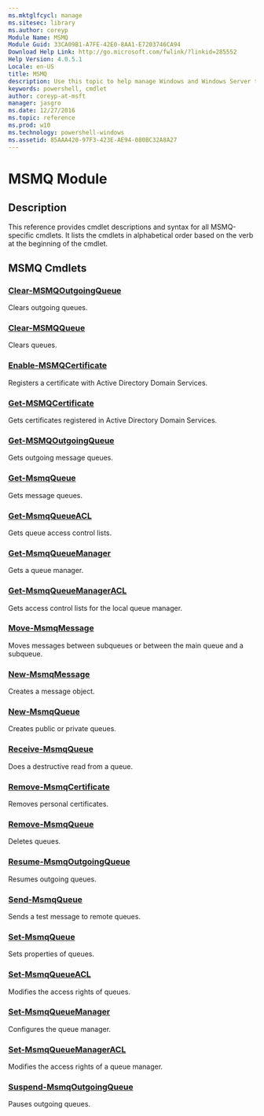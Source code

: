 ```yaml
---
ms.mktglfcycl: manage
ms.sitesec: library
ms.author: coreyp
Module Name: MSMQ
Module Guid: 33CA09B1-A7FE-42E0-8AA1-E7203746CA94
Download Help Link: http://go.microsoft.com/fwlink/?linkid=285552
Help Version: 4.0.5.1
Locale: en-US
title: MSMQ
description: Use this topic to help manage Windows and Windows Server technologies with Windows PowerShell.
keywords: powershell, cmdlet
author: coreyp-at-msft
manager: jasgro
ms.date: 12/27/2016
ms.topic: reference
ms.prod: w10
ms.technology: powershell-windows
ms.assetid: 85AAA420-97F3-423E-AE94-080BC32A8A27
---
```


# MSMQ Module
## Description
This reference provides cmdlet descriptions and syntax for all MSMQ-specific cmdlets. It lists the cmdlets in alphabetical order based on the verb at the beginning of the cmdlet.

## MSMQ Cmdlets
### [Clear-MSMQOutgoingQueue](./clear-msmqoutgoingqueue.md)
Clears outgoing queues.

### [Clear-MSMQQueue](./clear-msmqqueue.md)
Clears queues.

### [Enable-MSMQCertificate](./enable-msmqcertificate.md)
Registers a certificate with Active Directory Domain Services.

### [Get-MSMQCertificate](./get-msmqcertificate.md)
Gets certificates registered in Active Directory Domain Services.

### [Get-MSMQOutgoingQueue](./get-msmqoutgoingqueue.md)
Gets outgoing message queues.

### [Get-MsmqQueue](./get-msmqqueue.md)
Gets message queues.

### [Get-MsmqQueueACL](./get-msmqqueueacl.md)
Gets queue access control lists.

### [Get-MsmqQueueManager](./get-msmqqueuemanager.md)
Gets a queue manager.

### [Get-MsmqQueueManagerACL](./get-msmqqueuemanageracl.md)
Gets access control lists for the local queue manager.

### [Move-MsmqMessage](./move-msmqmessage.md)
Moves messages between subqueues or between the main queue and a subqueue.

### [New-MsmqMessage](./new-msmqmessage.md)
Creates a message object.

### [New-MsmqQueue](./new-msmqqueue.md)
Creates public or private queues.

### [Receive-MsmqQueue](./receive-msmqqueue.md)
Does a destructive read from a queue.

### [Remove-MsmqCertificate](./remove-msmqcertificate.md)
Removes personal certificates.

### [Remove-MsmqQueue](./remove-msmqqueue.md)
Deletes queues.

### [Resume-MsmqOutgoingQueue](./resume-msmqoutgoingqueue.md)
Resumes outgoing queues.

### [Send-MsmqQueue](./send-msmqqueue.md)
Sends a test message to remote queues.

### [Set-MsmqQueue](./set-msmqqueue.md)
Sets properties of queues.

### [Set-MsmqQueueACL](./set-msmqqueueacl.md)
Modifies the access rights of queues.

### [Set-MsmqQueueManager](./set-msmqqueuemanager.md)
Configures the queue manager.

### [Set-MsmqQueueManagerACL](./set-msmqqueuemanageracl.md)
Modifies the access rights of a queue manager.

### [Suspend-MsmqOutgoingQueue](./suspend-msmqoutgoingqueue.md)
Pauses outgoing queues.



